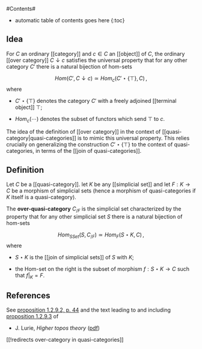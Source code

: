 #Contents#
* automatic table of contents goes here
{:toc}

## Idea

For $C$ an ordinary [[category]] and $c \in C$ an [[object]] of $C$, the ordinary [[over category]] $C\downarrow c$ satisfies the universal property that for any other category $C'$ there is a natural bijection of hom-sets

$$
  Hom(C',C\downarrow c) \simeq
  Hom_{c}(C' \star \{\top\}, C)
  \,,
$$
where

* $C' \star \{\top\}$ denotes the category $C'$ with a freely adjoined [[terminal object]] $\top$;

* $Hom_{c}(\cdots)$ denotes the subset of functors which send $\top$ to $c$.

The idea of the definition of [[over category]] in the context of [[quasi-category|quasi-categories]] is to mimic this universal property. This relies crucially on generalizing the construction $C' \star \{\top\}$ to the context of quasi-categories, in terms of the [[join of quasi-categories]].

## Definition

Let $C$ be a [[quasi-category]]. let $K$ be any [[simplicial set]] and let $F : K \to C$ be a morphism of simplicial sets (hence a morphism of quasi-categories if $K$ itself is a quasi-category).

The **over-quasi-category** $C_{/F}$ is the simplicial set characterized by the property that for any other simplicial set $S$ there is a natural bijection of hom-sets

$$
  Hom_{SSet}(S, C_{/F})
  \simeq
  Hom_{F}(
    S \star K, C
  )
  \,,
$$
where

* $S \star K$ is the [[join of simplicial sets]] of $S$ with $K$;

* the Hom-set on the right is the subset of morphism $f : S \star K \to C$ such that $f|_K = F$.

## References

See [proposition 1.2.9.2, p. 44](http://arxiv.org/PS_cache/math/pdf/0608/0608040v4.pdf#page=44) and the text leading to and including [proposition 1.2.9.3](http://arxiv.org/PS_cache/math/pdf/0608/0608040v4.pdf#page=44) of

* J. Lurie, _Higher topos theory_ ([pdf](http://arxiv.org/PS_cache/math/pdf/0608/0608040v4.pdf))


[[!redirects over-category in quasi-categories]]